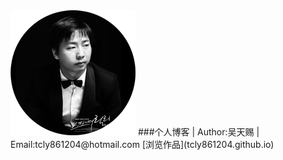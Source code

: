 <img src="./img/face.png" width="200" height="200">
###个人博客 | Author:吴天赐 | Email:tcly861204@hotmail.com
[浏览作品](tcly861204.github.io)